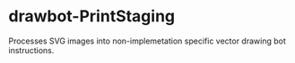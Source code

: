 # drawbot-PrintStaging
Processes SVG images into non-implemetation specific vector drawing bot instructions.
